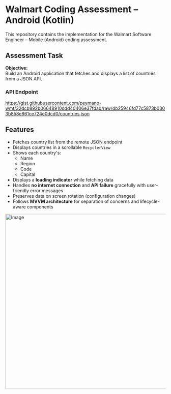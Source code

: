 # Walmart Coding Assessment – Android (Kotlin)

This repository contains the implementation for the Walmart Software Engineer – Mobile (Android) coding assessment.

## Assessment Task

**Objective:**  
Build an Android application that fetches and displays a list of countries from a JSON API.

###  API Endpoint

https://gist.githubusercontent.com/peymano-wmt/32dcb892b06648910ddd40406e37fdab/raw/db25946fd77c5873b0303b858e861ce724e0dcd0/countries.json
## Features

- Fetches country list from the remote JSON endpoint
- Displays countries in a scrollable `RecyclerView`
- Shows each country's:
  - Name
  - Region
  - Code
  - Capital
- Displays a **loading indicator** while fetching data
- Handles **no internet connection** and **API failure** gracefully with user-friendly error messages
- Preserves data on screen rotation (configuration changes)
- Follows **MVVM architecture** for separation of concerns and lifecycle-aware components
<img width="551" alt="Image" src="https://github.com/user-attachments/assets/9db40aa9-152b-4a16-8f57-ee6d136bd72a" />
